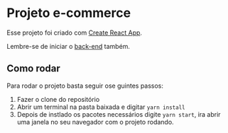 # Projeto e-commerce

Esse projeto foi criado com [Create React App](https://github.com/facebook/create-react-app).

Lembre-se de iniciar o [back-end](https://github.com/leoleite13k/back-e-commerce) também.

## Como rodar

Para rodar o projeto basta seguir ose guintes passos:
1. Fazer o clone do repositório
2. Abrir um terminal na pasta baixada e digitar `yarn install`
3. Depois de instlado os pacotes necessários digite `yarn start`, ira abrir uma janela no seu navegador com o projeto rodando.
